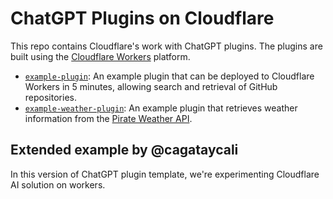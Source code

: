 # ChatGPT Plugins on Cloudflare

This repo contains Cloudflare's work with ChatGPT plugins. The plugins are built using the [Cloudflare Workers](https://workers.cloudflare.com/) platform.

- [`example-plugin`](https://github.com/cloudflare/chatgpt-plugin/tree/main/example-plugin): An example plugin that can be deployed to Cloudflare Workers in 5 minutes, allowing search and retrieval of GitHub repositories.
- [`example-weather-plugin`](https://github.com/cloudflare/chatgpt-plugin/tree/main/example-weather-plugin): An example plugin that retrieves weather information from the [Pirate Weather API](https://pirate-weather.apiable.io/).

## Extended example by @cagataycali

In this version of ChatGPT plugin template, we're experimenting Cloudflare AI solution on workers.
